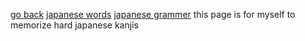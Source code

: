 [go back](../)
[japanese words](japaneseWords.md)
[japanese grammer](jpGrammer.md)
this page is for myself to memorize hard japanese kanjis